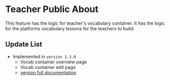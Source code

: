 # Teacher Public About
This feature has the logic for teacher's vocabulary container. It has the logic for the platforms vocabulary lessons for the teachers to build.

## Update List

- Implemented in `version 1.3.0`
  - Vocab container overview page
  - Vocab container edit page
  - [version full documentation](../version_docs/version-1.3.0.md)

